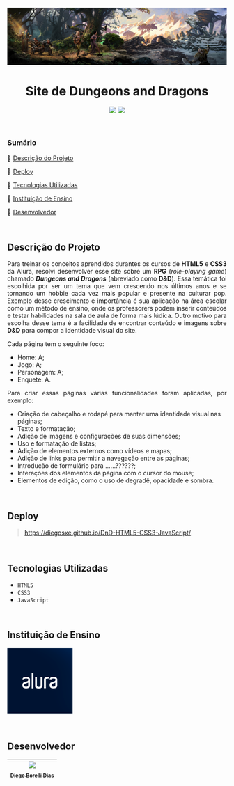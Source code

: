 <p align='center'><img src="dnd-banner.jpg" alt="Imagem da Barbearia"></p>

<h1 align="center">Site de Dungeons and Dragons</h1>

<p align="center">
  <img src="http://img.shields.io/static/v1?label=VSCode&message=1.73.1&color=blue&style=for-the-badge"/>
  <img src="http://img.shields.io/static/v1?label=STATUS&message=Desenvolvimento&color=orange&style=for-the-badge"/>
</p>
<br>

### Sumário 

🔹 [Descrição do Projeto](#descrição-do-projeto)

🔹 [Deploy](#deploy)

🔹 [Tecnologias Utilizadas](#tecnologias-utilizadas)

🔹 [Instituição de Ensino](#instituição-de-ensino)

🔹 [Desenvolvedor](#desenvolvedor)

<br>

## Descrição do Projeto 

<p align="justify">Para treinar os conceitos aprendidos durantes os cursos de <strong>HTML5</strong> e <strong>CSS3</strong> da Alura, resolvi desenvolver esse site sobre um <strong>RPG</strong> (<em>role-playing game</em>) chamado <strong><em>Dungeons and Dragons</em></strong> (abreviado como <strong>D&D</strong>). Essa temática foi escolhida por ser um tema que vem crescendo nos últimos anos e se tornando um hobbie cada vez mais popular e presente na culturar pop. Exemplo desse crescimento e importância é sua aplicação na área escolar como um método de ensino, onde os professorers podem inserir conteúdos e testar habilidades na sala de aula de forma mais lúdica. Outro motivo para escolha desse tema é a facilidade de encontrar conteúdo e imagens sobre <strong>D&D</strong> para compor a identidade visual do site.</p>
<p align="justify">Cada página tem o seguinte foco:</p>

- Home: A;
- Jogo: A;
- Personagem: A;
- Enquete: A.

<p align="justify">Para criar essas páginas várias funcionalidades foram aplicadas, por exemplo:</p>

- Criação de cabeçalho e rodapé para manter uma identidade visual nas páginas;
- Texto e formatação;
- Adição de imagens e configurações de suas dimensões;
- Uso e formatação de listas;
- Adição de elementos externos como vídeos e mapas;
- Adição de links para permitir a navegação entre as páginas;
- Introdução de formulário para ......??????;
- Interações dos elementos da página com o cursor do mouse;
- Elementos de edição, como o uso de degradê, opacidade e sombra.

<br>

## Deploy

> https://diegosxe.github.io/DnD-HTML5-CSS3-JavaScript/
  
<br>
  
## Tecnologias Utilizadas
  
- `HTML5`
- `CSS3`
- `JavaScript`
  
<br>

## Instituição de Ensino
  
[<img src="alura.png" alt="Logo da Alura" width=150>](https://www.alura.com.br/)

<br>

## Desenvolvedor

| [<img src="https://avatars.githubusercontent.com/u/118308728?v=4" width=115><br><sub>Diego Borelli Dias</sub>](https://github.com/DiegosXe) |
| :-----------: |
  
<br>
